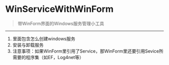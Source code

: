 # WinServiceWithWinForm
>带WinForm界面的Windows服务管理小工具
---
1. 里面包含怎么创建windows服务
2. 安装与卸载服务
3. 注意事项：如果WinForm里引用了Service，那WinForm里还要引用Sevice所需要的程序集（如EF，Log4net等）
